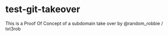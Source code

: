 # test-git-takeover


This is a Proof Of Concept of a subdomain take over by @random_robbie / txt3rob
